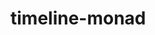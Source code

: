 # timeline-monad


<!---
## Documentation

  ### Online
https://kenokabe.github.io/timeline-monad/

### Offline
docs/index.html
-->

